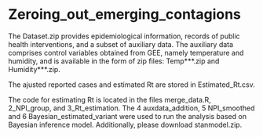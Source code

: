 # Zeroing_out_emerging_contagions
The Dataset.zip provides epidemiological information, records of public health interventions, and a subset of auxiliary data. The auxiliary data comprises control variables obtained from GEE, namely temperature and humidity, and is available in the form of zip files: Temp***.zip and Humidity***.zip.

The ajusted reported cases and estimated Rt are stored in Estimated_Rt.csv.

The code for estimating Rt is located in the files merge_data.R, 2_NPI_group, and 3_Rt_estimation. The 4 auxdata_addition, 5 NPI_smoothed and 6 Bayesian_estimated_variant were used to run the analysis based on Bayesian inference model. Additionally, please download stanmodel.zip. 
